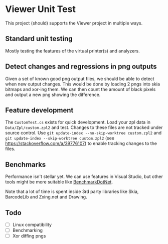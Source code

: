 # Viewer Unit Test

This project (should) supports the Viewer project in multiple ways.

## Standard unit testing
Mostly testing the features of the virtual printer(s) and analyzers.

## Detect changes and regressions in png outputs
Given a set of known good png output files, we should be able to detect when new output changes.
This would be done by loading 2 pngs into skia bitmaps and xor-ing them. We can then count the amount of black pixels and output a new png showing the difference.

## Feature development
The `CustomTest.cs` exists for quick development. Load your zpl data in `Data/Zpl/custom.zpl2` and test. Changes to these files are not tracked under source control. Use `git update-index --no-skip-worktree custom.zpl2` and `git update-index --skip-worktree custom.zpl2` (see https://stackoverflow.com/a/39776107) to enable tracking changes to the files.

## Benchmarks
Performance isn't stellar yet. We can use features in Visual Studio, but other tools might be more suitable like [BenchmarkDotNet](https://github.com/dotnet/BenchmarkDotNet).

Note that a lot of time is spent inside 3rd party libraries like Skia, BarcodeLib and Zxing.net and Drawing.

## Todo
- [ ] Linux compatibility
- [ ] Benchmarking
- [ ] Xor diffing pngs